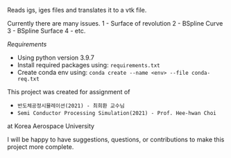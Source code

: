 Reads igs, iges files and translates it to a vtk file.

Currently there are many issues.
 1 - Surface of revolution
 2 - BSpline Curve
 3 - BSpline Surface
 4 - etc.

*Requirements*
 - Using python version 3.9.7
 - Install required packages using: `requirements.txt`
 - Create conda env using: `conda create --name <env> --file conda-req.txt`

This project was created for assignment of 

- `반도체공정시뮬레이션(2021) - 최희환 교수님`
- `Semi Conductor Processing Simulation(2021) - Prof. Hee-hwan Choi`

at Korea Aerospace University

I will be happy to have suggestions, questions, or contributions to make this
project more complete.
